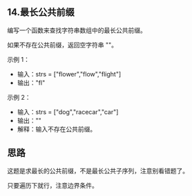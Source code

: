 ## 14.最长公共前缀

编写一个函数来查找字符串数组中的最长公共前缀。

如果不存在公共前缀，返回空字符串 ""。


示例 1：
- 输入：strs = ["flower","flow","flight"]
- 输出："fl"

示例 2：
- 输入：strs = ["dog","racecar","car"]
- 输出：""
- 解释：输入不存在公共前缀。


## 思路
这题是求最长的公共前缀，不是最长公共子序列，注意别看错题了。

只要遍历下就行，注意边界条件。

